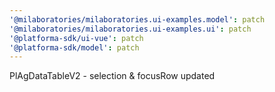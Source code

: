 ```yaml
---
'@milaboratories/milaboratories.ui-examples.model': patch
'@milaboratories/milaboratories.ui-examples.ui': patch
'@platforma-sdk/ui-vue': patch
'@platforma-sdk/model': patch
---
```


PlAgDataTableV2 - selection & focusRow updated
